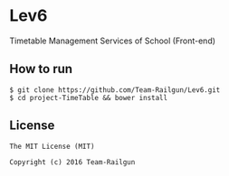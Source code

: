 # Lev6
Timetable Management Services of School (Front-end)

## How to run
```console
$ git clone https://github.com/Team-Railgun/Lev6.git
$ cd project-TimeTable && bower install
```
## License
```
The MIT License (MIT)

Copyright (c) 2016 Team-Railgun
```
